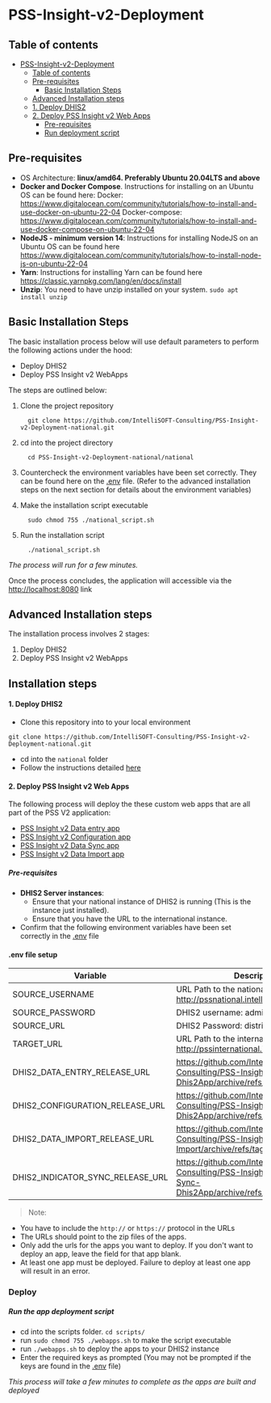 # PSS-Insight-v2-Deployment

## Table of contents

<!-- TOC -->

* [PSS-Insight-v2-Deployment](#pss-insight-v2-deployment)
  * [Table of contents](#table-of-contents)
  * [Pre-requisites](#pre-requisites)
    * [Basic Installation Steps](#basic-installation-steps)
  *  [Advanced Installation steps](#advanced-installation-steps)
    * [1. Deploy DHIS2](#1-deploy-dhis2)
    * [2. Deploy PSS Insight v2 Web Apps](#2-deploy-pss-insight-v2-web-apps)
      * [Pre-requisites](#pre-requisites-1)
      * [Run deployment script](#run-deployment-script)

<!-- TOC -->

## Pre-requisites

- OS Architecture: **linux/amd64. Preferably Ubuntu 20.04LTS and above**
- **Docker and Docker Compose**. Instructions for installing on an Ubuntu OS can be found here: 
Docker: https://www.digitalocean.com/community/tutorials/how-to-install-and-use-docker-on-ubuntu-22-04
Docker-compose: https://www.digitalocean.com/community/tutorials/how-to-install-and-use-docker-compose-on-ubuntu-22-04
- **NodeJS - minimum version 14**: Instructions for installing NodeJS on an Ubuntu OS can be found here https://www.digitalocean.com/community/tutorials/how-to-install-node-js-on-ubuntu-22-04
- **Yarn**: Instructions for installing Yarn can be found here https://classic.yarnpkg.com/lang/en/docs/install
- **Unzip**: You need to have unzip installed on your system. `sudo apt install unzip`

## Basic Installation Steps

The basic installation process below will use default parameters to perform the following actions under the hood:

* Deploy DHIS2
* Deploy PSS Insight v2 WebApps

The steps are outlined below:

1. Clone the project repository
   ```
     git clone https://github.com/IntelliSOFT-Consulting/PSS-Insight-v2-Deployment-national.git
   ```
2. cd into the project directory
   ```
     cd PSS-Insight-v2-Deployment-national/national
   ```
3. Countercheck the environment variables have been set correctly. They can be found here on the [.env](./.env) file. (Refer to the advanced installation steps on the next section for details about the environment variables)

4. Make the installation script executable
   ```
     sudo chmod 755 ./national_script.sh
   ```
4. Run the installation script
   ```
     ./national_script.sh
   ```

*The process will run for a few minutes.*

Once the process concludes, the application will accessible via the [http://localhost:8080](http://localhost:8080/) link

## Advanced Installation steps

The installation process involves 2 stages:

1. Deploy DHIS2
2. Deploy PSS Insight v2 WebApps

## Installation steps

#### 1. Deploy DHIS2

- Clone this repository into to your local environment

``git clone https://github.com/IntelliSOFT-Consulting/PSS-Insight-v2-Deployment-national.git``

- cd into the `national` folder
- Follow the instructions detailed [here](./national/README.md)

#### 2. Deploy PSS Insight v2 Web Apps

The following process will deploy the these custom web apps that are all part of the PSS V2 application:

- [PSS Insight v2 Data entry app](https://github.com/IntelliSOFT-Consulting/PSS-Insight-v2-Dataentry-Dhis2App)
- [PSS Insight v2 Configuration app](https://github.com/IntelliSOFT-Consulting/PSS-Insight-v2-National-Dhis2App)
- [PSS Insight v2 Data Sync app](https://github.com/IntelliSOFT-Consulting/PSS-Insight-v2-Indicator-Sync-Dhis2App)
- [PSS Insight v2 Data Import app](https://github.com/IntelliSOFT-Consulting/PSS-Insight-v2-Data-Import)

##### Pre-requisites

- **DHIS2 Server instances**:
  - Ensure that your national instance of DHIS2 is running (This is the instance just installed).
  - Ensure that you have the URL to the international instance.
- Confirm that the following environment variables have been set correctly in the [.env](./national/.env) file

#### .env file setup

| Variable                         | Description                                                                                                   |
| -------------------------------- | ------------------------------------------------------------------------------------------------------------- |
| SOURCE_USERNAME                  | URL Path to the national instance e.g.  http://pssnational.intellisoftkenya.com                               |
| SOURCE_PASSWORD                  | DHIS2 username: admin                                                                                         |
| SOURCE_URL                       | DHIS2 Password: district                                                                                      |
| TARGET_URL                       | URL Path to the international instance e.g. http://pssinternational.intellisoftkenya.com                      |
| DHIS2_DATA_ENTRY_RELEASE_URL     | https://github.com/IntelliSOFT-Consulting/PSS-Insight-v2-Dataentry-Dhis2App/archive/refs/tags/V1.0.0.zip      |
| DHIS2_CONFIGURATION_RELEASE_URL  | https://github.com/IntelliSOFT-Consulting/PSS-Insight-v2-National-Dhis2App/archive/refs/tags/v1.0.0.zip       |
| DHIS2_DATA_IMPORT_RELEASE_URL    | https://github.com/IntelliSOFT-Consulting/PSS-Insight-v2-Data-Import/archive/refs/tags/v1.0.0.zip             |
| DHIS2_INDICATOR_SYNC_RELEASE_URL | https://github.com/IntelliSOFT-Consulting/PSS-Insight-v2-Indicator-Sync-Dhis2App/archive/refs/tags/v1.0.0.zip |

> Note:

- You have to include the `http://` or `https://` protocol in the URLs
- The URLs should point to the zip files of the apps.
- Only add the urls for the apps you want to deploy. If you don't want to deploy an app, leave the field for that app blank.
- At least one app must be deployed. Failure to deploy at least one app will result in an error.

### Deploy

##### Run the app deployment script

- cd into the scripts folder. `cd scripts/`
- run `sudo chmod 755 ./webapps.sh` to make the script executable
- run `./webapps.sh` to deploy the apps to your DHIS2 instance
- Enter the required keys as prompted (You may not be prompted if the keys are found in the [.env](./national/.env) file)

*This process will take a few minutes to complete as the apps are built and deployed*
